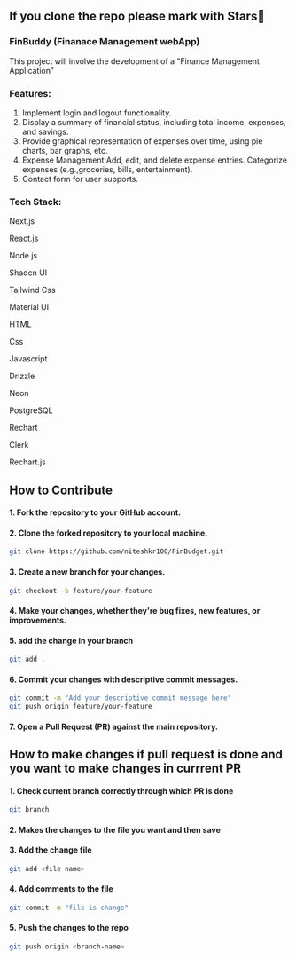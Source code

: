 ## If you clone the repo please mark with Stars🌟

### FinBuddy (Finanace Management webApp)
This project will involve the development of a "Finance Management Application”


### Features:
1. Implement login and logout functionality.
2. Display a summary of financial status, including total income, expenses, and savings.
3. Provide graphical representation of expenses over time, using pie charts, bar graphs, etc.
4. Expense Management:Add, edit, and delete expense entries. Categorize expenses (e.g.,groceries, bills, entertainment).
5. Contact form for user supports.

### Tech Stack:
  Next.js

  React.js

  Node.js

  Shadcn UI

  Tailwind Css

  Material UI

  HTML

  Css

  Javascript

  Drizzle

  Neon

  PostgreSQL

  Rechart

  Clerk

  Rechart.js


## How to Contribute

   #### 1. Fork the repository to your GitHub account.
   #### 2. Clone the forked repository to your local machine.
   ```bash
   git clone https://github.com/niteshkr100/FinBudget.git
   ```
   #### 3. Create a new branch for your changes.
   ```bash
   git checkout -b feature/your-feature
   ```
   #### 4. Make your changes, whether they're bug fixes, new features, or improvements.
   #### 5. add the change in your branch
   ```bash
   git add .
   ```
   #### 6. Commit your changes with descriptive commit messages.
   ```bash
   git commit -m "Add your descriptive commit message here"
   git push origin feature/your-feature
   ```
   #### 7. Open a Pull Request (PR) against the main repository.
   

## How to make changes if pull request is done and you want to make changes in currrent PR

 #### 1. Check current branch correctly through  which PR is done
   ```bash
   git branch
   ```
#### 2. Makes the changes to the file you want and then save
#### 3. Add the change file
   ```bash
   git add <file name>
   ```
#### 4. Add comments to the file
   ```bash
   git commit -m "file is change"
   ```
#### 5. Push the changes to the repo
   ```bash
   git push origin <branch-name> 
   ```
    
 
